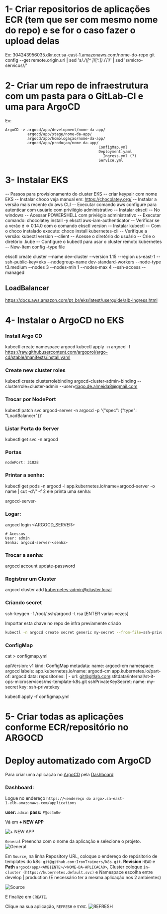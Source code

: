 # 1- Criar repositorios de aplicações ECR (tem que ser com mesmo nome do repo) e se for o caso fazer o upload delas
Ex:
  304243956035.dkr.ecr.sa-east-1.amazonaws.com/nome-do-repo 
  git config --get remote.origin.url | sed 's/.*\/\([^ ]*\/[^.]*\).*/\1/' | sed 's/micro-servicos//'


# 2- Criar um repo de infraestrutura com um pasta para o GitLab-CI e uma para ArgoCD
Ex:

    ArgoCD -> argocd/app/development/nome-da-app/
              argocd/app/stage/nome-da-app/
              argocd/app/homologaçao/nome-da-app/
              argocd/app/produçao/nome-da-app/
                                              ConfigMap.yml
                                              Deployment.yaml 
                                                Ingress.yml (?)
                                              Service.yml
                  
# 3- Instalar EKS 

-- Passos para provisionamento do cluster EKS
    -- criar keypair com nome EKS
    -- Instalar choco veja manual em:  https://chocolatey.org/
    -- Instalar a versão mais recente do aws CLI
    -- Executar comando aws configure para autenticar com usuário com privilégio administrativo
    -- Instalar eksctl
        -- No windows
            -- Acessar POWERSHELL com priviégio administrativo 
            -- Executar comando: chocolatey install -y eksctl aws-iam-authenticator
            -- Verificar se a verão é => 0.14.0 com o comando eksctl version
    -- Instalar kubectl
        -- Com o choco instalado execute: choco install kubernetes-cli
        -- Verifique a versão: kubectl version --client
        -- Acesse o diretório do usuário
        -- Crie o diretório .kube
    --  Configure o kubectl para  usar o cluster remoto kubernetes
        -- New-Item config -type file


eksctl create cluster --name dev-cluster --version 1.15 --region us-east-1 --ssh-public-key=eks --nodegroup-name dev-standard-workers --node-type t3.medium --nodes 3 --nodes-min 1 --nodes-max 4 --ssh-access  --managed


## LoadBalancer
https://docs.aws.amazon.com/pt_br/eks/latest/userguide/alb-ingress.html


# 4- Instalar o ArgoCD no EKS 

### Install Argo CD
kubectl create namespace argocd
kubectl apply -n argocd -f https://raw.githubusercontent.com/argoproj/argo-cd/stable/manifests/install.yaml

### Create new cluster roles
kubectl create clusterrolebinding argocd-cluster-admin-binding --clusterrole=cluster-admin --user=tiago.de.almeida8@gmail.com

### Trocar por NodePort
kubectl patch svc argocd-server -n argocd -p '{"spec": {"type": "LoadBalancer"}}'

### Listar Porta do Server 
kubectl get svc -n argocd

### Portas
    nodePort: 31828

### Printar a senha:
kubectl get pods -n argocd -l app.kubernetes.io/name=argocd-server -o name | cut -d'/' -f 2
ele printa uma senha:

  argocd-server-<senha>

### Logar:
argocd login <ARGOCD_SERVER>

    # Acessos
    User: admin
    Senha: argocd-server-<senha>

### Trocar a senha:
argocd account update-password

### Registrar um Cluster
argocd cluster add kubernetes-admin@cluster.local

### Criando secret

ssh-keygen -f /root/.ssh/argocd -t rsa [ENTER varias vezes]

Importar esta chave no repo de infra previamente criado

```sh
kubectl -n argocd create secret generic my-secret --from-file=ssh-privatekey=/root/.ssh/argocd --from-file=ssh-publickey=/root/.ssh/argocd.pub    
```

### ConfigMap
cat > configmap.yml

apiVersion: v1
kind: ConfigMap
metadata:
  name: argocd-cm
  namespace: argocd
  labels:
    app.kubernetes.io/name: argocd-cm
    app.kubernetes.io/part-of: argocd
data:
  repositories: |
    - url: git@gitlab.com:stitdata/internal/st-it-ops-microservices/ms-template-k8s.git
      sshPrivateKeySecret:
        name: my-secret
        key: ssh-privatekey

 
kubectl apply -f configmap.yml


# 5- Criar todas as aplicações conforme ECR/repositório no ARGOCD

# Deploy automatizado com ArgoCD 

Para criar uma aplicação no [ArgoCD](https://argoproj.github.io/argo-cd/#what-is-argo-cd) pela [Dashboard](https://a678a7151705e4a5d94f16bdf2e0dc30-635835166.sa-east-1.elb.amazonaws.com/applications)

### Dashboard:

Logue no endereço `https://<endereço do argo>.sa-east-1.elb.amazonaws.com/applications`

**user:** `admin`
**pass:** `P@ss4n0w`

Vá em **+ NEW APP**

![+ NEW APP](https://argoproj.github.io/argo-cd/assets/new-app.png)

`General` Preencha com o nome da aplicação e selecione o projeto.
![General](https://argoproj.github.io/argo-cd/assets/app-ui-information.png)

Em `Source`, na linha Repository URL, coloque o endereço do repósitorio de templates do k8s: `git@github.com:IronTrainers/k8s.git`.
**Revision** `HEAD` e **Path** `argocd/app/<AMBIENTE>/<NOME-DA-APLICACAO>`, Cluster coloque `in-cluster (https://kubernetes.default.svc)` e Namespace escolha entre develop | production (É necessário ter a mesma aplicação nos 2 ambientes)

![Source](https://argoproj.github.io/argo-cd/assets/connect-repo.png)

E finalize em `CREATE`.

Clique na sua aplicação, `REFRESH` e `SYNC`. 
![REFRESH](https://argoproj.github.io/argo-cd/assets/guestbook-app.png)
